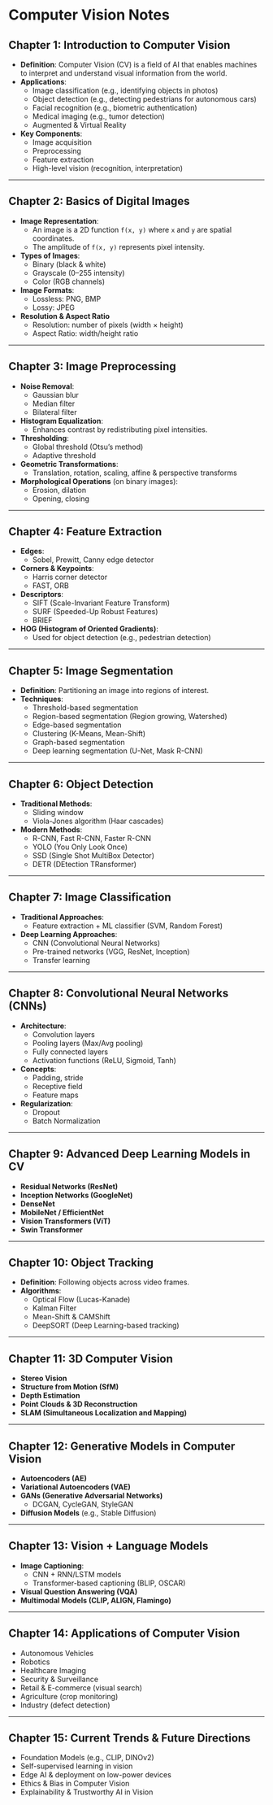 # Computer Vision Notes

## Chapter 1: Introduction to Computer Vision
- **Definition**: Computer Vision (CV) is a field of AI that enables machines to interpret and understand visual information from the world.
- **Applications**:
  - Image classification (e.g., identifying objects in photos)
  - Object detection (e.g., detecting pedestrians for autonomous cars)
  - Facial recognition (e.g., biometric authentication)
  - Medical imaging (e.g., tumor detection)
  - Augmented & Virtual Reality
- **Key Components**:
  - Image acquisition
  - Preprocessing
  - Feature extraction
  - High-level vision (recognition, interpretation)

---

## Chapter 2: Basics of Digital Images
- **Image Representation**:
  - An image is a 2D function `f(x, y)` where `x` and `y` are spatial coordinates.
  - The amplitude of `f(x, y)` represents pixel intensity.
- **Types of Images**:
  - Binary (black & white)
  - Grayscale (0–255 intensity)
  - Color (RGB channels)
- **Image Formats**:
  - Lossless: PNG, BMP
  - Lossy: JPEG
- **Resolution & Aspect Ratio**
  - Resolution: number of pixels (width × height)
  - Aspect Ratio: width/height ratio

---

## Chapter 3: Image Preprocessing
- **Noise Removal**:
  - Gaussian blur
  - Median filter
  - Bilateral filter
- **Histogram Equalization**:
  - Enhances contrast by redistributing pixel intensities.
- **Thresholding**:
  - Global threshold (Otsu’s method)
  - Adaptive threshold
- **Geometric Transformations**:
  - Translation, rotation, scaling, affine & perspective transforms
- **Morphological Operations** (on binary images):
  - Erosion, dilation
  - Opening, closing

---

## Chapter 4: Feature Extraction
- **Edges**:
  - Sobel, Prewitt, Canny edge detector
- **Corners & Keypoints**:
  - Harris corner detector
  - FAST, ORB
- **Descriptors**:
  - SIFT (Scale-Invariant Feature Transform)
  - SURF (Speeded-Up Robust Features)
  - BRIEF
- **HOG (Histogram of Oriented Gradients)**:
  - Used for object detection (e.g., pedestrian detection)

---

## Chapter 5: Image Segmentation
- **Definition**: Partitioning an image into regions of interest.
- **Techniques**:
  - Threshold-based segmentation
  - Region-based segmentation (Region growing, Watershed)
  - Edge-based segmentation
  - Clustering (K-Means, Mean-Shift)
  - Graph-based segmentation
  - Deep learning segmentation (U-Net, Mask R-CNN)

---

## Chapter 6: Object Detection
- **Traditional Methods**:
  - Sliding window
  - Viola-Jones algorithm (Haar cascades)
- **Modern Methods**:
  - R-CNN, Fast R-CNN, Faster R-CNN
  - YOLO (You Only Look Once)
  - SSD (Single Shot MultiBox Detector)
  - DETR (DEtection TRansformer)

---

## Chapter 7: Image Classification
- **Traditional Approaches**:
  - Feature extraction + ML classifier (SVM, Random Forest)
- **Deep Learning Approaches**:
  - CNN (Convolutional Neural Networks)
  - Pre-trained networks (VGG, ResNet, Inception)
  - Transfer learning

---

## Chapter 8: Convolutional Neural Networks (CNNs)
- **Architecture**:
  - Convolution layers
  - Pooling layers (Max/Avg pooling)
  - Fully connected layers
  - Activation functions (ReLU, Sigmoid, Tanh)
- **Concepts**:
  - Padding, stride
  - Receptive field
  - Feature maps
- **Regularization**:
  - Dropout
  - Batch Normalization

---

## Chapter 9: Advanced Deep Learning Models in CV
- **Residual Networks (ResNet)**
- **Inception Networks (GoogleNet)**
- **DenseNet**
- **MobileNet / EfficientNet**
- **Vision Transformers (ViT)**
- **Swin Transformer**

---

## Chapter 10: Object Tracking
- **Definition**: Following objects across video frames.
- **Algorithms**:
  - Optical Flow (Lucas-Kanade)
  - Kalman Filter
  - Mean-Shift & CAMShift
  - DeepSORT (Deep Learning-based tracking)

---

## Chapter 11: 3D Computer Vision
- **Stereo Vision**
- **Structure from Motion (SfM)**
- **Depth Estimation**
- **Point Clouds & 3D Reconstruction**
- **SLAM (Simultaneous Localization and Mapping)**

---

## Chapter 12: Generative Models in Computer Vision
- **Autoencoders (AE)**
- **Variational Autoencoders (VAE)**
- **GANs (Generative Adversarial Networks)**
  - DCGAN, CycleGAN, StyleGAN
- **Diffusion Models** (e.g., Stable Diffusion)

---

## Chapter 13: Vision + Language Models
- **Image Captioning**:
  - CNN + RNN/LSTM models
  - Transformer-based captioning (BLIP, OSCAR)
- **Visual Question Answering (VQA)**
- **Multimodal Models (CLIP, ALIGN, Flamingo)**

---

## Chapter 14: Applications of Computer Vision
- Autonomous Vehicles
- Robotics
- Healthcare Imaging
- Security & Surveillance
- Retail & E-commerce (visual search)
- Agriculture (crop monitoring)
- Industry (defect detection)

---

## Chapter 15: Current Trends & Future Directions
- Foundation Models (e.g., CLIP, DINOv2)
- Self-supervised learning in vision
- Edge AI & deployment on low-power devices
- Ethics & Bias in Computer Vision
- Explainability & Trustworthy AI in Vision
